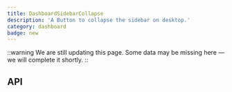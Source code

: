 ```yaml
---
title: DashboardSidebarCollapse
description: 'A Button to collapse the sidebar on desktop.'
category: dashboard
badge: new
---
```


::warning
We are still updating this page. Some data may be missing here — we will complete it shortly.
::

## API
